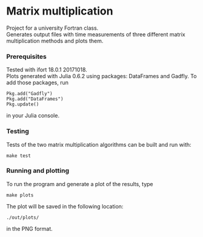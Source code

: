 # Matrix multiplication
Project for a university Fortran class.  
Generates output files with time measurements of three different matrix multiplication methods and plots them.

### Prerequisites
Tested with ifort 18.0.1 20171018.  
Plots generated with Julia 0.6.2 using packages: DataFrames and Gadfly.
To add those packages, run
```
Pkg.add("Gadfly")
Pkg.add("DataFrames")
Pkg.update()
```
in your Julia console.

### Testing
Tests of the two matrix multiplication algorithms can be built and run with:
```
make test
```

### Running and plotting
To run the program and generate a plot of the results, type
```
make plots
```

The plot will be saved in the following location:
```
./out/plots/
```
in the PNG format.